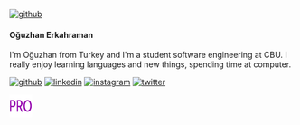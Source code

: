 
[<img src='https://i.hizliresim.com/xhu2mos.gif' alt='github'>](https://github.com/oshanbtw)
#### Oğuzhan Erkahraman
I'm Oğuzhan from Turkey and I'm a student software engineering at CBU. I really enjoy learning languages and new things, spending time at computer.



[<img src='https://github.githubassets.com/images/modules/logos_page/Octocat.png' alt='github' height='40'>](https://github.com/oshanbtw)  [<img src='hhttps://image.similarpng.com/very-thumbnail/2020/07/Linkedin-logo-on-transparent-Background-PNG-.png' alt='linkedin' height='40'>](https://www.linkedin.com/in/oguzhanerkahraman/)  [<img src='http://assets.stickpng.com/thumbs/580b57fcd9996e24bc43c521.png' alt='instagram' height='40'>](https://www.instagram.com/oguzhan.erkahraman/)  [<img src='https://www.freepnglogos.com/uploads/twitter-logo-png/twitter-logo-vector-png-clipart-1.png' alt='twitter' height='40'>](https://twitter.com/oguzhanerkhrmn)  

<a href='https://github.com/pricing'><img src='https://raw.githubusercontent.com/acervenky/animated-github-badges/master/assets/pro.gif' width='40' height='40'></a> 

